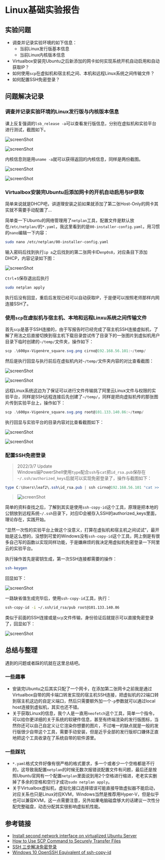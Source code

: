 # Linux基础实验报告

## 实验问题

- 调查并记录实验环境的如下信息：
  - 当前Linux发行版基本信息
  - 当前Linux内核版本信息
- Virtualbox安装完Ubuntu之后新添加的网卡如何实现系统开机自动启用和自动获取IP？
- 如何使用`scp`在虚拟机和宿主机之间、本机和远程Linux系统之间传输文件？
- 如何配置SSH免密登录？

## 问题解决记录

### 调查并记录实验环境的Linux发行版与内核版本信息

课上反复强调的`lsb_release -a`可以查看发行版信息，分别在虚拟机和实验平台进行测试，截图如下。

![screenShot](./img/vmDistroInfo.png "虚拟机是统一要求的Ubuntu Server 20.04 LTS")

![screenShot](./img/vpsDistroInfo.png "阿里云实验平台则是CentOS 7.7")

内核信息则是用`uname -a`就可以获得返回的内核信息，同样是两份截图。

![screenShot](./img/vmKernelInfo.png "虚拟机内核很新，是5.4.0")

![screenShot](./img/vpsKernelInfo.png "实验平台内核老很多，是3.10.0，没记错是LTS内核版本吧")

### Virtualbox安装完Ubuntu后添加网卡的开机自动启用与IP获取

简单来说就是DHCP吧，讲道理安装之前如果就添加了第二张Host-Only的网卡其实就不需要手动配置了...

简单查一下Ubuntu的网络管理用了`netplan`工具，配置文件是默认放在`/etc/netplan/`的`*.yaml`，我这里看到的是`00-installer-config.yaml`，用习惯的`nano`编辑一下内容：

```bash
sudo nano /etc/netplan/00-installer-config.yaml
```

输入密码后找到执行`ip a`之后找到的第二张网卡ID`enp0s8`，对应条目下添加DHCP，内容记录如下图：

![screenShot](./img/vmNetworkConfig.png)

`Ctrl`+`S`保存退出后执行

```bash
sudo netplan apply
```

执行后没有回显，重启后发现已经可以自动获取IP，于是便可以按照老师那样内网连接SSH了。

### 使用`scp`在虚拟机与宿主机、本地和远程Linxu系统之间传输文件

首先`scp`是基于SSH连接的，由于写报告时已经完成了宿主机SSH连接虚拟机，了解了用法之后直接切换到宿主机下载目录尝试传了目录下的一张图片到虚拟机用户目录下临时创建的`~/temp/`文件夹，操作如下：

```PowerShell
scp .\600px-Vigenère_square.svg.png cirno@192.168.56.101:~/temp/
```

然后是执行回显与执行前后在虚拟机内对`~/temp/`文件夹内容的对比查看截图：

![screenShot](./img/hostVmScpEcho.png "传了一个维吉尼亚密码需要的26*26字母矩阵图")

![screenShot](./img/vmScpFileReceive.png "虚拟机成功接收文件")

远程Linux系统这边为了保证可以进行文件传输挑了阿里云Linux文件与权限的实验平台，同样是SSH远程连接后先创建了`~/temp/`，同样是把向虚拟机传的那张图片传到实验平台上，操作如下：

```PowerShell
scp .\600px-Vigenère_square.svg.png root@101.133.140.86:~/temp/
```

执行回显与实验平台的目录内容对比查看截图如下：

![screenShot](./img/hostVpsScpEcho.png "传输速度终于慢下来了")

![screenShot](./img/vpsScpFileReceive.png "说起来这些服务器系统是不会为用户默认创建类似Document、Download这样的文件夹吗，真奇怪")

### 配置SSH免密登录

>2022/3/7 Update  
Windows端PowerShell使用`type`配合`ssh`与`cat`把`id_rsa.pub`保存在`~/.ssh/authorized_keys`后就可以实现免密登录了，操作与截图如下：  

```PowerShell
type C:\Users\leaf2\.ssh\id_rsa.pub | ssh cirno@192.168.56.101 "cat >> ~/.ssh/authorized_keys"
```

>![screenShot](./img/winSshLogin.png "话说公钥的话，是不是其实可以不用打码")

简单的资料查找之后，了解到其实是使用`ssh-copy-id`这个工具，原理是把本地的公钥放到远程系统`~/.ssh`目录下，对应ID会被存入SSH的authorized_keys里面，理论存在，实践开始。

“显然一次性的实验平台上做这个没意义，打算在虚拟机和宿主机之间试试”，最开始是这么想的，没想到可爱的Windows没有`ssh-copy-id`这个工具，网上倒是有很多自己写的函数以实现同样功能，于是嫌麻烦的我决定用虚拟机免密登录一下阿里云的实验平台。

执行操作首先是密钥生成，第一次SSH连接都需要的操作：

```bash
ssh-keygen
```

回显如下：

![screenShot](./img/vmRsaKeygen.png "密钥要打码的说，截图工具里面随便画一画吧")

一路缺省值生成完毕后，使用`ssh-copy-id`工具，执行：

```bash
ssh-copy-id -i ~/.ssh/id_rsa/pub root@101.133.140.86
```

类似于前面的SSH连接或是`scp`文件传输，身份验证后就提示可以直接免密登录了，回显如下：

![screenShot](./img/vpsSshLogin.png "然后我就可以在剩下的不到半个小时里面对这个随机的用户进行免密登录了，真是有意义之举（笑")

## 总结与整理

遇到的问题或者踩的坑就在这里总结吧。

### 一些趣事

- 安装完Ubuntu之后其实只配了一个网卡，在添加第二张网卡之前我是通过Virtualbox自带的网卡端口转发实现的宿主机SSH连接，把虚拟机的22端口转到宿主机这边的自定义端口，然后只需要额外加一个`-p`参数就可以通过local host连接到虚拟机，其实也还不错。
- 关于获取Linux的信息，我个人是一直用`neofetch`这个工具，简单一个指令，可以给你更详细的关于系统的软硬件信息，甚至有终端渲染的发行版图标，当然你还可以自己自定义让它渲染你想要的图片，不过唯一的缺点就是一般的发行版很少自带这个工具，需要手动安装，但是近乎全部的发行版却口嫌体正直地把这个工具收录在了系统自带的软件源里。

### 一些踩坑

- `*.yaml`格式文件好像有很严格的格式要求，多一个或者少一个空格都是不行的，这导致我配置`netplan`的时候无数次报错说配置文件有问题，最后还是按照Ubuntu官网有一个配置`netplan`里面说到用2个空格进行缩进，老老实实删掉了多余的空格和空行才成功`sudo netplan apply`。
- 关于Virtualbox虚拟机，虚拟化接口选择错误可能直接导致虚拟器不能启动，对应关系也只是Linux对应KVM，Windows当然是推荐用Hyper-V，但是似乎也可以兼容KVM，这一点需要注意，另外如果电脑磁盘够大的话建议一次性分配完整磁盘，动态分配其实很影响虚拟机性能。

## 参考链接

- [Install second network interface on virtualized Ubuntu Server](https://askubuntu.com/questions/778392/install-second-network-interface-on-virtualized-ubuntu-server)
- [How to Use SCP Command to Securely Transfer Files](https://linuxize.com/post/how-to-use-scp-command-to-securely-transfer-files/)
- [SSH 三步解决免密登录](https://blog.csdn.net/jeikerxiao/article/details/84105529)
- [Windows 10 OpenSSH Equivalent of ssh-copy-id](https://www.chrisjhart.com/Windows-10-ssh-copy-id/)
